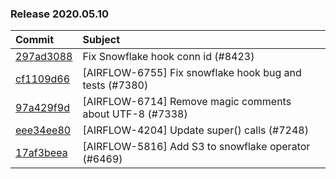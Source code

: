 

### Release 2020.05.10

| Commit                                                                                         | Subject                                                  |
|:-----------------------------------------------------------------------------------------------|:---------------------------------------------------------|
| [297ad3088](https://github.com/apache/airflow/commit/297ad30885eeb77c062f37df78a78f381e7d140e) | Fix Snowflake hook conn id (#8423)                       |
| [cf1109d66](https://github.com/apache/airflow/commit/cf1109d661991943bb4861a0468ba4bc8946376d) | [AIRFLOW-6755] Fix snowflake hook bug and tests (#7380)  |
| [97a429f9d](https://github.com/apache/airflow/commit/97a429f9d0cf740c5698060ad55f11e93cb57b55) | [AIRFLOW-6714] Remove magic comments about UTF-8 (#7338) |
| [eee34ee80](https://github.com/apache/airflow/commit/eee34ee8080bb7bc81294c3fbd8be93bbf795367) | [AIRFLOW-4204] Update super() calls (#7248)              |
| [17af3beea](https://github.com/apache/airflow/commit/17af3beea5095d9aec81c06404614ca6d1057a45) | [AIRFLOW-5816] Add S3 to snowflake operator (#6469)      |
